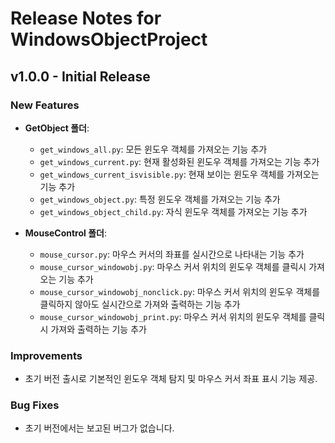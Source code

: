
# Release Notes for WindowsObjectProject

## v1.0.0 - Initial Release

### New Features

- **GetObject 폴더**:
  - `get_windows_all.py`: 모든 윈도우 객체를 가져오는 기능 추가
  - `get_windows_current.py`: 현재 활성화된 윈도우 객체를 가져오는 기능 추가
  - `get_windows_current_isvisible.py`: 현재 보이는 윈도우 객체를 가져오는 기능 추가
  - `get_windows_object.py`: 특정 윈도우 객체를 가져오는 기능 추가
  - `get_windows_object_child.py`: 자식 윈도우 객체를 가져오는 기능 추가

- **MouseControl 폴더**:
  - `mouse_cursor.py`: 마우스 커서의 좌표를 실시간으로 나타내는 기능 추가
  - `mouse_cursor_windowobj.py`: 마우스 커서 위치의 윈도우 객체를 클릭시 가져오는 기능 추가
  - `mouse_cursor_windowobj_nonclick.py`: 마우스 커서 위치의 윈도우 객체를 클릭하지 않아도 실시간으로 가져와 출력하는 기능 추가
  - `mouse_cursor_windowobj_print.py`: 마우스 커서 위치의 윈도우 객체를 클릭시 가져와 출력하는 기능 추가

### Improvements

- 초기 버전 출시로 기본적인 윈도우 객체 탐지 및 마우스 커서 좌표 표시 기능 제공.

### Bug Fixes

- 초기 버전에서는 보고된 버그가 없습니다.

